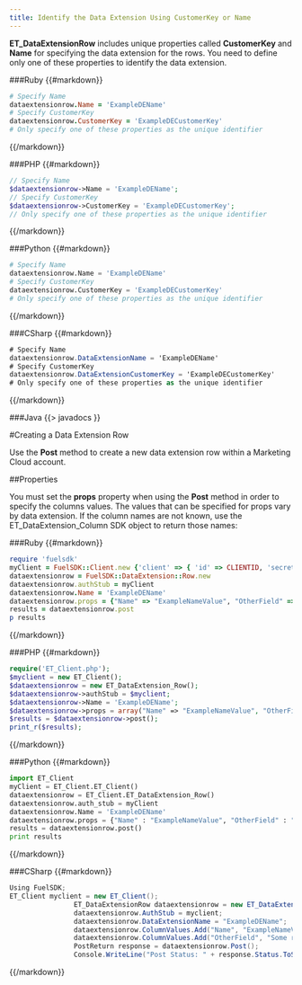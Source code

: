 ```yaml
---
title: Identify the Data Extension Using CustomerKey or Name
---
```


**ET_DataExtensionRow** includes unique properties called **CustomerKey** and **Name** for specifying the data extension for the rows. You need to define only one of these properties to identify the data extension.

###Ruby
{{#markdown}}
```ruby  
# Specify Name
dataextensionrow.Name = 'ExampleDEName'
# Specify CustomerKey
dataextensionrow.CustomerKey = 'ExampleDECustomerKey'
# Only specify one of these properties as the unique identifier
```
{{/markdown}}

###PHP
{{#markdown}}
```php  
// Specify Name
$dataextensionrow->Name = 'ExampleDEName';
// Specify CustomerKey
$dataextensionrow->CustomerKey = 'ExampleDECustomerKey';
// Only specify one of these properties as the unique identifier
```
{{/markdown}}

###Python
{{#markdown}}
```python  
# Specify Name
dataextensionrow.Name = 'ExampleDEName'
# Specify CustomerKey
dataextensionrow.CustomerKey = 'ExampleDECustomerKey'
# Only specify one of these properties as the unique identifier
```
{{/markdown}}

###CSharp
{{#markdown}}
```csharp  
# Specify Name
dataextensionrow.DataExtensionName = 'ExampleDEName'
# Specify CustomerKey
dataextensionrow.DataExtensionCustomerKey = 'ExampleDECustomerKey'
# Only specify one of these properties as the unique identifier
```
{{/markdown}}

###Java
{{> javadocs }}


#Creating a Data Extension Row

Use the **Post** method to create a new data extension row within a Marketing Cloud account.

##Properties

You must set the **props** property when using the **Post** method in order to specify the columns values. The values that can be specified for props vary by data extension. If the column names are not known, use the ET_DataExtension_Column SDK object to return those names:

###Ruby
{{#markdown}}
```ruby  
require 'fuelsdk'
myClient = FuelSDK::Client.new {'client' => { 'id' => CLIENTID, 'secret' => SECRET }}
dataextensionrow = FuelSDK::DataExtension::Row.new
dataextensionrow.authStub = myClient
dataextensionrow.Name = 'ExampleDEName'
dataextensionrow.props = {"Name" => "ExampleNameValue", "OtherField" => "Some randon text for the other field"}
results = dataextensionrow.post
p results
```
{{/markdown}}

###PHP
{{#markdown}}
```php  
require('ET_Client.php');
$myclient = new ET_Client();
$dataextensionrow = new ET_DataExtension_Row();
$dataextensionrow->authStub = $myclient;
$dataextensionrow->Name = 'ExampleDEName';
$dataextensionrow->props = array("Name" => "ExampleNameValue", "OtherField" => "Some randon text for the other field");
$results = $dataextensionrow->post();
print_r($results);
```
{{/markdown}}

###Python
{{#markdown}}
```python  
import ET_Client
myClient = ET_Client.ET_Client()
dataextensionrow = ET_Client.ET_DataExtension_Row()
dataextensionrow.auth_stub = myClient
dataextensionrow.Name = 'ExampleDEName'
dataextensionrow.props = {"Name" : "ExampleNameValue", "OtherField" : "Some randon text for the other field"}
results = dataextensionrow.post()
print results
```
{{/markdown}}

###CSharp
{{#markdown}}
```csharp  
Using FuelSDK;
ET_Client myclient = new ET_Client();
                ET_DataExtensionRow dataextensionrow = new ET_DataExtensionRow();
                dataextensionrow.AuthStub = myclient;
                dataextensionrow.DataExtensionName = "ExampleDEName";
                dataextensionrow.ColumnValues.Add("Name", "ExampleNameValue");
                dataextensionrow.ColumnValues.Add("OtherField", "Some randon text for the other field");
                PostReturn response = dataextensionrow.Post();
                Console.WriteLine("Post Status: " + response.Status.ToString());
```
{{/markdown}}
